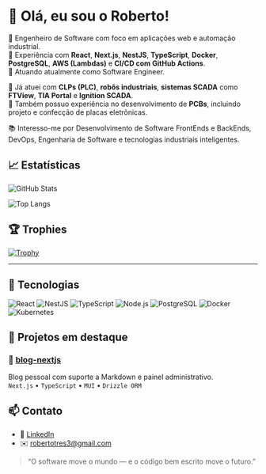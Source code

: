 # 👋 Olá, eu sou o Roberto!

🎯 Engenheiro de Software com foco em aplicações web e automação industrial.  
🔧 Experiência com **React**, **Next.js**, **NestJS**, **TypeScript**, **Docker**, **PostgreSQL**, **AWS (Lambdas)** e **CI/CD com GitHub Actions**.  
🚀 Atuando atualmente como Software Engineer.

🤖 Já atuei com **CLPs (PLC)**, **robôs industriais**, **sistemas SCADA** como **FTView**, **TIA Portal** e **Ignition SCADA**.  
📐 Também possuo experiência no desenvolvimento de **PCBs**, incluindo projeto e confecção de placas eletrônicas.

📚 Interesso-me por Desenvolvimento de Software FrontEnds e BackEnds, DevOps, Engenharia de Software e tecnologias industriais inteligentes.


## 📈 Estatísticas

![GitHub Stats](https://read-me-github-stats.vercel.app/api?username=robertotres3&show_icons=true&count_private=true&include_all_commits=true&hide=prs,issues,contribs)


![Top Langs](https://read-me-github-stats.vercel.app/api/top-langs/?username=robertotres3&layout=compact&count_private=true)

## 🏆 Trophies

[![Trophy](https://github-profile-trophy.vercel.app/?username=robertotres3&theme=gruvbox)](https://github.com/ryo-ma/github-profile-trophy)

---

## 🔧 Tecnologias

![React](https://img.shields.io/badge/React-61DAFB?style=flat&logo=react&logoColor=black)
![NestJS](https://img.shields.io/badge/NestJS-E0234E?style=flat&logo=nestjs&logoColor=white)
![TypeScript](https://img.shields.io/badge/TypeScript-007ACC?style=flat&logo=typescript&logoColor=white)
![Node.js](https://img.shields.io/badge/Node.js-339933?style=flat&logo=nodedotjs&logoColor=white)
![PostgreSQL](https://img.shields.io/badge/PostgreSQL-336791?style=flat&logo=postgresql&logoColor=white)
![Docker](https://img.shields.io/badge/Docker-2496ED?style=flat&logo=docker&logoColor=white)
![Kubernetes](https://img.shields.io/badge/Kubernetes-326CE5?style=flat&logo=kubernetes&logoColor=white)


## 📌 Projetos em destaque

### 🔹 [blog-nextjs](https://github.com/robertotres3/blog-nextjs)
Blog pessoal com suporte a Markdown e painel administrativo.  
`Next.js` • `TypeScript` • `MUI` • `Drizzle ORM`


## 📫 Contato

- 💼 [LinkedIn]([https://www.linkedin.com/in/seulinkedin](https://www.linkedin.com/in/roberto-tres-b47640197))
- ✉️ robertotres3@gmail.com

  
> “O software move o mundo — e o código bem escrito move o futuro.”
